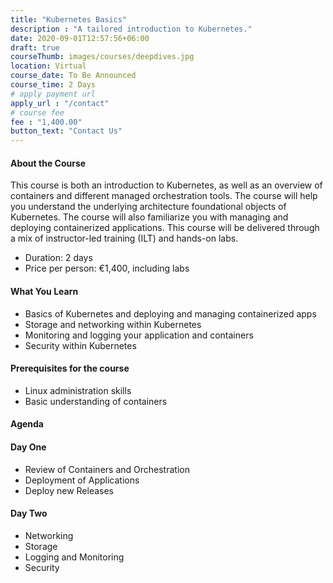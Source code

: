 ```yaml
---
title: "Kubernetes Basics"
description : "A tailored introduction to Kubernetes."
date: 2020-09-01T12:57:56+06:00
draft: true
courseThumb: images/courses/deepdives.jpg
location: Virtual
course_date: To Be Announced
course_time: 2 Days
# apply payment url
apply_url : "/contact"
# course fee
fee : "1,400.00"
button_text: "Contact Us"
---
```


#### About the Course

This course is both an introduction to Kubernetes, as well as an overview of containers and different managed orchestration tools. The course will help you understand the underlying architecture foundational objects of Kubernetes. The course will also familiarize you with managing and deploying containerized applications. This course will be delivered through a mix of instructor-led training (ILT) and hands-on labs.

* Duration: 2 days
* Price per person: €1,400, including labs

#### What You Learn

* Basics of Kubernetes and deploying and managing containerized apps
* Storage and networking within Kubernetes
* Monitoring and logging your application and containers
* Security within Kubernetes

#### Prerequisites for the course

* Linux administration skills
* Basic understanding of containers

#### Agenda
#### Day One

* Review of Containers and Orchestration
* Deployment of Applications
* Deploy new Releases

#### Day Two

* Networking
* Storage
* Logging and Monitoring
* Security